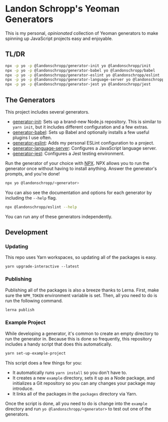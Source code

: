 # Landon Schropp's Yeoman Generators

This is my personal, *opinionated* collection of Yeoman generators to make spinning up JavaScript
projects easy and enjoyable.

## TL/DR

``` bash
npx -p yo -p @landonschropp/generator-init yo @landonschropp/init
npx -p yo -p @landonschropp/generator-babel yo @landonschropp/babel
npx -p yo -p @landonschropp/generator-eslint yo @landonschropp/eslint
npx -p yo -p @landonschropp/generator-language-server yo @landonschropp/language-server
npx -p yo -p @landonschropp/generator-jest yo @landonschropp/jest
```

## The Generators

This project includes several generators.

* [generator-init](packages/generator-init/readme.md): Sets up a brand-new Node.js repository. This
  is similar to `yarn init`, but it includes different configuration and a few extras.
* [generator-babel](packages/generator-babel/readme.md): Sets up Babel and optionally installs a few
  useful plugins I use often.
* [generator-eslint](packages/generator-eslint/readme.md): Adds my personal ESLint configuration to
  a project.
* [generator-language-server](packages/generator-language-server/readme.md): Configures a JavaScript
  language server.
* [generator-jest](packages/generator-language-server/readme.md): Configures a Jest testing
  environment.

Run the generator of your choice with [NPX](https://github.com/zkat/npx). NPX allows you to run the
generator once without having to install anything. Answer the generator's prompts, and you're done!

``` sh
npx yo @landonschropp/<generator>
```

You can also see the documentation and options for each generator by including the `--help` flag.

``` sh
npx @landonschropp/eslint --help
```

You can run any of these generators independently.

## Development

### Updating

This repo uses Yarn workspaces, so updating all of the packages is easy.

```
yarn upgrade-interactive --latest
```

### Publishing

Publishing all of the packages is also a breeze thanks to Lerna. First, make sure the
`NPM_TOKEN` environment variable is set. Then, all you need to do is run the following command.

``` sh
lerna publish
```

### Example Project

While developing a generator, it's common to create an empty directory to run the generator in.
Because this is done so frequently, this repository includes a handy script that does this
automatically.

``` sh
yarn set-up-example-project
```

This script does a few things for you:

* It automatically runs `yarn install` so you don't have to.
* It creates a new `example` directory, sets it up as a Node package, and initializes a Git
  repository so you can any changes your package may introduce.
* It links all of the packages in the `packages` directory via Yarn.

Once the script is done, all you need to do is change into the `example` directory and run
`yo @landonschropp/<generator>` to test out one of the generators.
